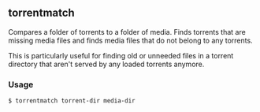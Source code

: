 ## torrentmatch

Compares a folder of torrents to a folder of media. Finds torrents that are missing media files and finds media files that do not belong to any torrents.

This is particularly useful for finding old or unneeded files in a torrent directory that aren't served by any loaded torrents anymore.

### Usage

```bash
$ torrentmatch torrent-dir media-dir


